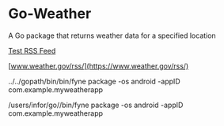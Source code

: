 # Go-Weather
A Go package that returns weather data for a specified location



[Test RSS Feed](https://forecast.weather.gov/MapClick.php?lat=41.5&lon=-81.7&unit=0&lg=english&FcstType=dwml)

[www.weather.gov/rss/](https://www.weather.gov/rss/)


../../gopath/bin/bin/fyne package -os android -appID com.example.myweatherapp

/users/infor/go//bin/fyne package -os android -appID com.example.myweatherapp
